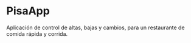 # PisaApp
Aplicación de control de altas, bajas y cambios,  para un restaurante de comida rápida y corrida.
